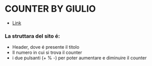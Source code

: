# COUNTER BY GIULIO
- [Link](counter-giulio.netlify.app)

### La struttara del sito é:
- Header, dove é presente il titolo
- Il numero in cui si trova il counter
- i due pulsanti (+ % -) per poter aumentare e diminuire il counter
